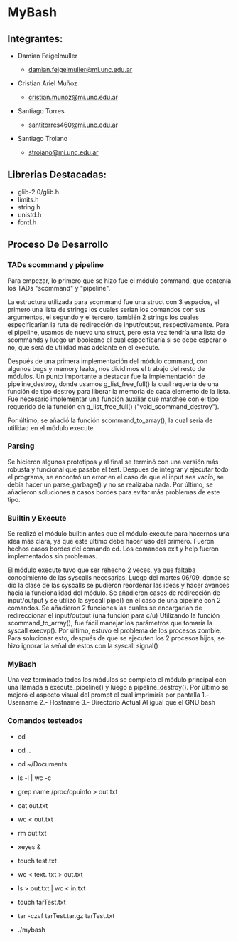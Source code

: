 # MyBash

## Integrantes: 
- Damian Feigelmuller
    - damian.feigelmuller@mi.unc.edu.ar

- Cristian Ariel Muñoz
    - cristian.munoz@mi.unc.edu.ar

- Santiago Torres
    - santitorres460@mi.unc.edu.ar

- Santiago Troiano
    - stroiano@mi.unc.edu.ar 

## Librerias Destacadas:
- glib-2.0/glib.h
- limits.h
- string.h
- unistd.h
- fcntl.h

## Proceso De Desarrollo

### TADs scommand y pipeline
Para empezar, lo primero que se hizo fue el módulo command, que contenía los TADs "scommand" y "pipeline".

La estructura utilizada para scommand fue una struct con 3 espacios, el primero una lista de strings los cuales serian los comandos con sus argumentos, el segundo y el tercero, también 2 strings los cuales especificarían la ruta de redirección de input/output, respectivamente.
Para el pipeline, usamos de nuevo una struct, pero esta vez tendría una lista de scommands y luego un booleano el cual especificaría si se debe esperar o no, que será de utilidad más adelante en el execute. 

Después de una primera implementación del módulo command, con algunos bugs y memory leaks, nos dividimos el trabajo del resto de módulos. 
Un punto importante a destacar fue la implementación de pipeline_destroy, donde usamos g_list_free_full() la cual requería de una función de tipo destroy para liberar la memoria de cada elemento de la lista. Fue necesario implementar una función auxiliar que matchee con el tipo requerido de la función en g_list_free_full() ("void_scommand_destroy").

Por último, se añadió la función scommand_to_array(), la cual seria de utilidad en el módulo execute.

### Parsing
Se hicieron algunos prototipos y al final se terminó con una versión más robusta y funcional que pasaba el test.
Después de integrar y ejecutar todo el programa, se encontró un error en el caso de que el input sea vacío, se debía hacer un parse_garbage() y no se realizaba nada.
Por último, se añadieron soluciones a casos bordes para evitar más problemas de este tipo.

### Builtin y Execute
Se realizó el módulo builtin antes que el módulo execute para hacernos una idea más clara, ya que este último debe hacer uso del primero.
Fueron hechos casos bordes del comando cd. Los comandos exit y help fueron implementados sin problemas.

El módulo execute tuvo que ser rehecho 2 veces, ya que faltaba conocimiento de las syscalls necesarias. 
Luego del martes 06/09, donde se dio la clase de las syscalls se pudieron reordenar las ideas y hacer avances hacia la funcionalidad del módulo. 
Se añadieron casos de redirección de input/output y se utilizó la syscall pipe() en el caso de una pipeline con 2 comandos. 
Se añadieron 2 funciones las cuales se encargarían de redireccionar el input/output (una función para c/u) 
Utilizando la función scommand_to_array(), fue fácil manejar los parámetros que tomaría la syscall execvp().
Por último, estuvo el problema de los procesos zombie. Para solucionar esto, después de que se ejecuten los 2 procesos hijos, se hizo ignorar la señal de estos con la syscall signal()

### MyBash
Una vez terminado todos los módulos se completo el módulo principal con una llamada a execute_pipeline() y luego a pipeline_destroy(). Por último se mejoró el aspecto visual del prompt el cual imprimiría por pantalla
1.- Username
2.- Hostname
3.- Directorio Actual
Al igual que el GNU bash

### Comandos testeados
- cd
- cd ..
- cd ~/Documents

- ls -l | wc -c

- grep name /proc/cpuinfo > out.txt
- cat out.txt
- wc < out.txt
- rm out.txt

- xeyes &

- touch test.txt
- wc < text. txt > out.txt

- ls > out.txt | wc < in.txt

- touch tarTest.txt
- tar -czvf tarTest.tar.gz tarTest.txt

- ./mybash








